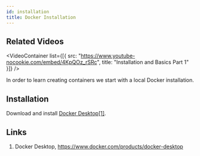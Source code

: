 ```yaml
---
id: installation
title: Docker Installation
---
```

## Related Videos
<VideoContainer
  list={[{
   src: "https://www.youtube-nocookie.com/embed/4KpQOz_rSRc",
   title: "Installation and Basics Part 1"
  }]}
/>

In order to learn creating containers we start with a local Docker installation.

## Installation

Download and install [Docker Desktop[1]](https://www.docker.com/products/docker-desktop).

## Links
1. Docker Desktop, https://www.docker.com/products/docker-desktop
